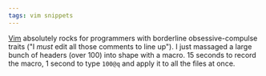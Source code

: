 ```yaml
---
tags: vim snippets
---
```


[Vim](/wiki/Vim) absolutely rocks for programmers with borderline obsessive-compulse traits ("I _must_ edit all those comments to line up"). I just massaged a large bunch of headers (over 100) into shape with a macro. 15 seconds to record the macro, 1 second to type `100@q` and apply it to all the files at once.
